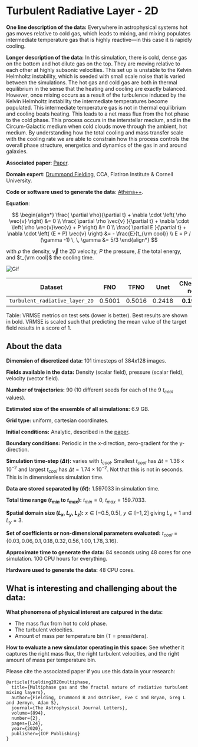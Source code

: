 # Turbulent Radiative Layer - 2D

**One line description of the data:** Everywhere in astrophysical systems hot gas moves relative to cold gas, which leads to mixing, and mixing populates intermediate temperature gas that is highly reactive—in this case it is rapidly cooling.

**Longer description of the data:** In this simulation, there is cold, dense gas on the bottom and hot dilute gas on the top. They are moving relative to each other at highly subsonic velocities. This set up is unstable to the Kelvin Helmholtz instability, which is seeded with small scale noise that is varied between the simulations. The hot gas and cold gas are both in thermal equilibrium in the sense that the heating and cooling are exactly balanced. However, once mixing occurs as a result of the turbulence induced by the Kelvin Helmholtz instability the intermediate temperatures become populated. This intermediate temperature gas is not in thermal equilibrium and cooling beats heating. This leads to a net mass flux from the hot phase to the cold phase. This process occurs in the interstellar medium, and in the Circum-Galactic medium when cold clouds move through the ambient, hot medium. By understanding how the total cooling and mass transfer scale with the cooling rate we are able to constrain how this process controls the overall phase structure, energetics and dynamics of the gas in and around galaxies.

**Associated paper**: [Paper](https://iopscience.iop.org/article/10.3847/2041-8213/ab8d2c/pdf).

**Domain expert**: [Drummond Fielding](https://dfielding14.github.io/), CCA, Flatiron Institute & Cornell University.

**Code or software used to generate the data**: [Athena++](https://www.athena-astro.app/).

**Equation**:

$$
\begin{align*}
\frac{ \partial \rho}{\partial t} + \nabla \cdot \left( \rho \vec{v} \right) &= 0 \\
\frac{ \partial \rho \vec{v} }{\partial t} + \nabla \cdot \left( \rho \vec{v}\vec{v} + P \right) &= 0 \\
\frac{ \partial E }{\partial t} + \nabla \cdot \left( (E + P) \vec{v} \right) &= - \frac{E}{t_{\rm cool}} \\
E = P / (\gamma -1) \, \, \gamma &= 5/3
\end{align*}
$$

with $\rho$ the density, $\vec{v}$ the 2D velocity, $P$ the pressure, $E$ the total energy, and $t_{\rm cool}$ the cooling time.

![Gif](https://users.flatironinstitute.org/~polymathic/data/the_well/datasets/turbulent_radiative_layer_2D/gif/density_normalized.gif)

| Dataset    | FNO | TFNO  | Unet | CNextU-net
|:-:|:-:|:-:|:-:|:-:|
| `turbulent_radiative_layer_2D`  | 0.5001| 0.5016 |0.2418| $\mathbf{0.1956}$|

Table: VRMSE metrics on test sets (lower is better). Best results are shown in bold. VRMSE is scaled such that predicting the mean value of the target field results in a score of 1.


## About the data

**Dimension of discretized data:** 101 timesteps of 384x128 images.

**Fields available in the data:** Density (scalar field), pressure (scalar field), velocity (vector field).

**Number of trajectories:** 90 (10 different seeds for each of the 9 $t_{cool}$ values).

**Estimated size of the ensemble of all simulations:** 6.9 GB.

**Grid type:** uniform, cartesian coordinates.

**Initial conditions:** Analytic, described in the [paper](https://ui.adsabs.harvard.edu/abs/2020ApJ...894L..24F/abstract).

**Boundary conditions:** Periodic in the x-direction, zero-gradient for the y-direction.

**Simulation time-step ($\Delta t$):** varies with $t_{cool}$. Smallest $t_{cool}$ has $\Delta t = 1.36\times10^{-2}$ and largest $t_{cool}$ has $\Delta t = 1.74\times10^{-2}$. Not that this is not in seconds. This is in dimensionless simulation time.

**Data are stored separated by ($\delta t$):** 1.597033 in simulation time.

**Total time range ($t_{min}$ to $t_{max}$):** $t_{min} = 0$, $t_{max} = 159.7033$.

**Spatial domain size ($L_x$, $L_y$, $L_z$):** $x \in [-0.5, 0.5]$, $y \in [-1, 2]$ giving $L_x = 1$ and $L_y = 3$.

**Set of coefficients or non-dimensional parameters evaluated:** $t_{cool} = \{0.03, 0.06, 0.1, 0.18, 0.32, 0.56, 1.00, 1.78, 3.16\}$.

**Approximate time to generate the data:** 84 seconds using 48 cores for one simulation. 100 CPU hours for everything.

**Hardware used to generate the data:** 48 CPU cores.

## What is interesting and challenging about the data:

**What phenomena of physical interest are catpured in the data:**
-	The mass flux from hot to cold phase.
-	The turbulent velocities.
-	Amount of mass per temperature bin (T = press/dens).


**How to evaluate a new simulator operating in this space:** See whether it captures the right mass flux, the right turbulent velocities, and the right amount of mass per temperature bin.

Please cite the associated paper if you use this data in your research:

```
@article{fielding2020multiphase,
  title={Multiphase gas and the fractal nature of radiative turbulent mixing layers},
  author={Fielding, Drummond B and Ostriker, Eve C and Bryan, Greg L and Jermyn, Adam S},
  journal={The Astrophysical Journal Letters},
  volume={894},
  number={2},
  pages={L24},
  year={2020},
  publisher={IOP Publishing}
}
```
